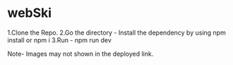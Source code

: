 # webSki

1.Clone the Repo.
2.Go the directory - Install the dependency by using npm install or npm i
3.Run - npm run dev


Note- Images may not shown in the deployed link.
